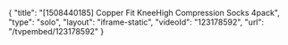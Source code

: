 {
    "title": "[1508440185] Copper Fit KneeHigh Compression Socks 4pack",
    "type": "solo",
    "layout": "iframe-static",
    "videoId": "123178592",
    "url": "\/tvpembed\/123178592"
}